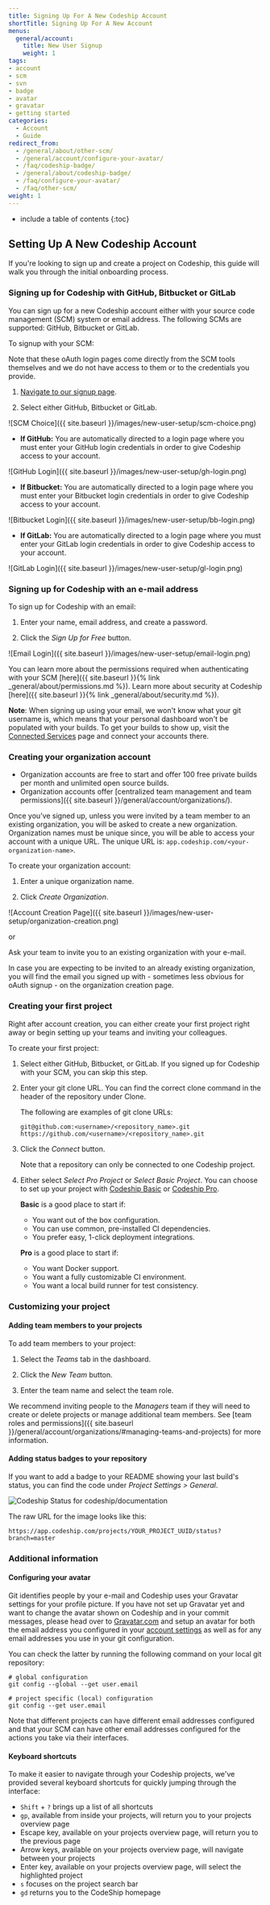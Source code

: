 ```yaml
---
title: Signing Up For A New Codeship Account
shortTitle: Signing Up For A New Account
menus:
  general/account:
    title: New User Signup
    weight: 1
tags:
- account
- scm
- svn
- badge
- avatar
- gravatar
- getting started
categories:
  - Account
  - Guide
redirect_from:
  - /general/about/other-scm/
  - /general/account/configure-your-avatar/
  - /faq/codeship-badge/
  - /general/about/codeship-badge/
  - /faq/configure-your-avatar/
  - /faq/other-scm/
weight: 1
---
```


* include a table of contents
{:toc}

## Setting Up A New Codeship Account

If you're looking to sign up and create a project on Codeship, this guide will walk you through the initial onboarding process.

### Signing up for Codeship with GitHub, Bitbucket or GitLab

You can sign up for a new Codeship account either with your source code management (SCM) system or email address. The following SCMs are supported: GitHub, Bitbucket or GitLab.

To signup with your SCM:

Note that these oAuth login pages come directly from the SCM tools themselves and we do not have access to them or to the credentials you provide.

1. [Navigate to our signup page](https://app.codeship.com/registrations/new).

2. Select either GitHub, Bitbucket or GitLab.

![SCM Choice]({{ site.baseurl }}/images/new-user-setup/scm-choice.png)

- **If GitHub:** You are automatically directed to a login page where you must enter your GitHub login credentials in order to give Codeship access to your account.

![GitHub Login]({{ site.baseurl }}/images/new-user-setup/gh-login.png)

- **If Bitbucket:** You are automatically directed to a login page where you must enter your Bitbucket login credentials in order to give Codeship access to your account.

![Bitbucket Login]({{ site.baseurl }}/images/new-user-setup/bb-login.png)

- **If GitLab:** You are automatically directed to a login page where you must enter your GitLab login credentials in order to give Codeship access to your account.

![GitLab Login]({{ site.baseurl }}/images/new-user-setup/gl-login.png)

### Signing up for Codeship with an e-mail address

To sign up for Codeship with an email:

1. Enter your name, email address, and create a password.

2. Click the _Sign Up for Free_ button.

![Email Login]({{ site.baseurl }}/images/new-user-setup/email-login.png)

You can learn more about the permissions required when authenticating with your SCM [here]({{ site.baseurl }}{% link _general/about/permissions.md %}). Learn more about security at Codeship [here]({{ site.baseurl }}{% link _general/about/security.md %}).

**Note**: When signing up using your email, we won't know what your git username is, which means that your personal dashboard won't be populated with your builds. To get your builds to show up, visit the [Connected Services](https://app.codeship.com/authentications) page and connect your accounts there.

### Creating your organization account 

* Organization accounts are free to start and offer 100 free private builds per month and unlimited open source builds.
* Organization accounts offer [centralized team management and team permissions]({{ site.baseurl }}/general/account/organizations/).

Once you’ve signed up, unless you were invited by a team member to an existing organization, you will be asked to create a new organization. Organization names must be unique since, you will be able to access your account with a unique URL. The unique URL is:  `app.codeship.com/<your-organization-name>`.

To create your organization account:

1. Enter a unique organization name.

2. Click _Create Organization_.

![Account Creation Page]({{ site.baseurl }}/images/new-user-setup/organization-creation.png)

or

Ask your team to invite you to an existing organization with your e-mail.

In case you are expecting to be invited to an already existing organization, you will find the email you signed up with - sometimes less obvious for oAuth signup - on the organization creation page.

### Creating your first project

Right after account creation, you can either create your first project right away or begin setting up your teams and inviting your colleagues.

To create your first project:

1. Select either GitHub, Bitbucket, or GitLab. If you signed up for Codeship with your SCM, you can skip this step.

2. Enter your git clone URL. You can find the correct clone command in the header of the repository under Clone.  

    The following are examples of git clone URLs:  

    ```
    git@github.com:<username>/<repository_name>.git
    https://github.com/<username>/<repository_name>.git
    ```

3. Click the _Connect_ button.

    Note that a repository can only be connected to one Codeship project.

4. Either select _Select Pro Project_ or _Select Basic Project_. You can choose to set up your project with [Codeship Basic](https://codeship.com/features/basic) or [Codeship Pro](https://codeship.com/features/pro).

    **Basic** is a good place to start if:
    - You want out of the box configuration.
    - You can use common, pre-installed CI dependencies.
    - You prefer easy, 1-click deployment integrations.

    **Pro** is a good place to start if:
    - You want Docker support.
    - You want a fully customizable CI environment.
    - You want a local build runner for test consistency.

### Customizing your project

#### Adding team members to your projects

To add team members to your project: 

1. Select the _Teams_ tab in the dashboard.

2. Click the _New Team_ button.

3. Enter the  team name and select the team role.

We recommend inviting people to the _Managers_ team if they will need to create or delete projects or manage additional team members. See [team roles and permissions]({{ site.baseurl }}/general/account/organizations/#managing-teams-and-projects) for more information.

#### Adding status badges to your repository

If you want to add a badge to your README showing your last build's status, you can find the code under _Project Settings > General_.

![Codeship Status for codeship/documentation](https://codeship.com/projects/0bdb0440-3af5-0133-00ea-0ebda3a33bf6/status?branch=master)

The raw URL for the image looks like this:

```
https://app.codeship.com/projects/YOUR_PROJECT_UUID/status?branch=master
```

### Additional information

#### Configuring your avatar

Git identifies people by your e-mail and Codeship uses your Gravatar settings for your profile picture. If you have not set up Gravatar yet and want to change the avatar shown on Codeship and in your commit messages, please head over to [Gravatar.com](https://en.gravatar.com/) and setup an avatar for both the email address you configured in your [account settings](https://app.codeship.com/user/edit) as well as for any email addresses you use in your git configuration.

You can check the latter by running the following command on your local git repository:

```shell
# global configuration
git config --global --get user.email

# project specific (local) configuration
git config --get user.email
```

Note that different projects can have different email addresses configured and that your SCM can have other email addresses configured for the actions you take via their interfaces.

#### Keyboard shortcuts

To make it easier to navigate through your Codeship projects, we've provided several keyboard shortcuts for quickly jumping through the interface:

- `Shift` + `?` brings up a list of all shortcuts
- `gp`, available from inside your projects, will return you to your projects overview page
- Escape key, available on your projects overview page, will return you to the previous page
- Arrow keys, available on your projects overview page, will navigate between your projects
- Enter key, available on your projects overview page, will select the highlighted project
- `s` focuses on the project search bar
- `gd` returns you to the CodeShip homepage
